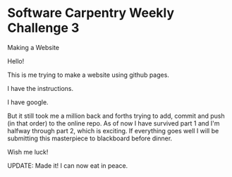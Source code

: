 # Software Carpentry Weekly Challenge 3
Making a Website

Hello!

This is me trying to make a website using github pages.


I have the instructions.

I have google. 

But it still took me a million back and forths trying to add, commit and push (in that order) to the online repo. As of now I have survived part 1 and I'm halfway through part 2, which is exciting.
If everything goes well I will be submitting this masterpiece to blackboard before dinner.

Wish me luck!


UPDATE: Made it! I can now eat in peace.
